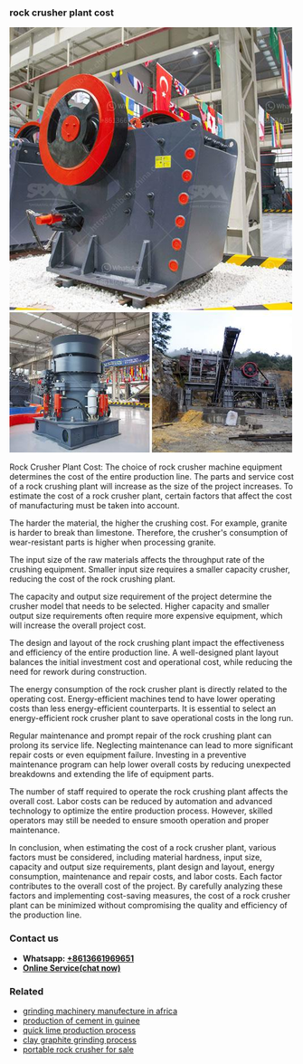 <h3>rock crusher plant cost</h3><img src='1703042403.jpg' alt=''><p>Rock Crusher Plant Cost: The choice of rock crusher machine equipment determines the cost of the entire production line. The parts and service cost of a rock crushing plant will increase as the size of the project increases. To estimate the cost of a rock crusher plant, certain factors that affect the cost of manufacturing must be taken into account.</p><p>The harder the material, the higher the crushing cost. For example, granite is harder to break than limestone. Therefore, the crusher's consumption of wear-resistant parts is higher when processing granite.</p><p>The input size of the raw materials affects the throughput rate of the crushing equipment. Smaller input size requires a smaller capacity crusher, reducing the cost of the rock crushing plant.</p><p>The capacity and output size requirement of the project determine the crusher model that needs to be selected. Higher capacity and smaller output size requirements often require more expensive equipment, which will increase the overall project cost.</p><p>The design and layout of the rock crushing plant impact the effectiveness and efficiency of the entire production line. A well-designed plant layout balances the initial investment cost and operational cost, while reducing the need for rework during construction.</p><p>The energy consumption of the rock crusher plant is directly related to the operating cost. Energy-efficient machines tend to have lower operating costs than less energy-efficient counterparts. It is essential to select an energy-efficient rock crusher plant to save operational costs in the long run.</p><p>Regular maintenance and prompt repair of the rock crushing plant can prolong its service life. Neglecting maintenance can lead to more significant repair costs or even equipment failure. Investing in a preventive maintenance program can help lower overall costs by reducing unexpected breakdowns and extending the life of equipment parts.</p><p>The number of staff required to operate the rock crushing plant affects the overall cost. Labor costs can be reduced by automation and advanced technology to optimize the entire production process. However, skilled operators may still be needed to ensure smooth operation and proper maintenance.</p><p>In conclusion, when estimating the cost of a rock crusher plant, various factors must be considered, including material hardness, input size, capacity and output size requirements, plant design and layout, energy consumption, maintenance and repair costs, and labor costs. Each factor contributes to the overall cost of the project. By carefully analyzing these factors and implementing cost-saving measures, the cost of a rock crusher plant can be minimized without compromising the quality and efficiency of the production line.</p><h3>Contact us</h3><ul><li><strong>Whatsapp:&nbsp;<a href="https://wa.me/8613661969651">+8613661969651</a></strong></li><li><a href="https://swt.shibang-china.com/?git&amp;zhl&amp;rock crusher plant cost"><strong>Online Service(chat now)</strong></a></li></ul><h3>Related</h3><ul><li><a href='grinding machinery manufecture in africa.md'>grinding machinery manufecture in africa</a></li><li><a href='production of cement in guinee.md'>production of cement in guinee</a></li><li><a href='quick lime production process.md'>quick lime production process</a></li><li><a href='clay graphite grinding process.md'>clay graphite grinding process</a></li><li><a href='portable rock crusher for sale.md'>portable rock crusher for sale</a></li></ul>